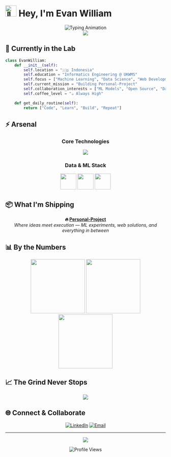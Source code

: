 # <img src="https://raw.githubusercontent.com/Tarikul-Islam-Anik/Animated-Fluent-Emojis/master/Emojis/Hand%20gestures/Waving%20Hand.png" alt="👋" width="35" /> Hey, I'm Evan William

<div align="center">
  <img src="https://readme-typing-svg.herokuapp.com?font=JetBrains+Mono&weight=600&size=28&duration=3000&pause=800&color=00D9FF&center=true&vCenter=true&width=800&height=60&lines=Building+the+Future+with+Code;Python+%7C+ML+%7C+Data+Science;Always+Shipping+%26+Learning+%F0%9F%9A%80" alt="Typing Animation" />
</div>

<div align="center">
  <img src="https://capsule-render.vercel.app/api?type=waving&color=0:E1306C,50:833AB4,100:405DE6&height=100&section=header&text=&fontSize=0" />
</div>

## 🎯 Currently in the Lab

```python
class EvanWilliam:
    def __init__(self):
        self.location = "🇮🇩 Indonesia"
        self.education = "Informatics Engineering @ UKWMS"
        self.focus = ["Machine Learning", "Data Science", "Web Development"]
        self.current_mission = "Building Personal-Project"
        self.collaboration_interests = ["ML Models", "Open Source", "Data Viz"]
        self.coffee_level = "☕ Always High"
    
    def get_daily_routine(self):
        return ["Code", "Learn", "Build", "Repeat"]
```

## ⚡ Arsenal

<div align="center">

### Core Technologies
<img src="https://skillicons.dev/icons?i=python,pytorch,cpp,js,php,html,css,wordpress,mysql&theme=dark" />

### Data & ML Stack  
<img src="https://cdn.jsdelivr.net/gh/devicons/devicon/icons/numpy/numpy-original.svg" width="50" height="50" />
<img src="https://cdn.jsdelivr.net/gh/devicons/devicon/icons/pandas/pandas-original.svg" width="50" height="50" />
<img src="https://upload.wikimedia.org/wikipedia/commons/0/05/Scikit_learn_logo_small.svg" width="50" height="50" />

</div>

## 📦 What I'm Shipping

<div align="center">
  
**🔥 [Personal-Project](https://github.com/evan-william/Personal-Project)**  
*Where ideas meet execution — ML experiments, web solutions, and everything in between*

</div>

## 📊 By the Numbers

<div align="center">
  <img height="170" src="https://github-readme-stats.vercel.app/api?username=evan-william&show_icons=true&theme=tokyonight&hide_border=true&count_private=true&bg_color=0D1117&title_color=00D9FF&icon_color=00D9FF&text_color=FFFFFF" />
  <img height="170" src="https://github-readme-streak-stats.herokuapp.com/?user=evan-william&theme=tokyonight&hide_border=true&background=0D1117&stroke=00D9FF&ring=00D9FF&fire=FF6B6B&currStreakNum=FFFFFF&sideNums=FFFFFF&currStreakLabel=00D9FF&sideLabels=00D9FF&dates=8B949E" />
</div>

<div align="center">
  <img height="170" src="https://github-readme-stats.vercel.app/api/top-langs/?username=evan-william&layout=compact&theme=tokyonight&hide_border=true&bg_color=0D1117&title_color=00D9FF&text_color=FFFFFF&langs_count=8" />
</div>

## 📈 The Grind Never Stops

<div align="center">
  <img src="https://github-readme-activity-graph.vercel.app/graph?username=evan-william&custom_title=Contribution%20Timeline&bg_color=0D1117&color=00D9FF&line=405DE6&point=FFFFFF&area=true&hide_border=true&area_color=405DE6" />
</div>

## 🌐 Connect & Collaborate

<div align="center">
  
[![LinkedIn](https://img.shields.io/badge/LinkedIn-0A66C2?style=for-the-badge&logo=linkedin&logoColor=white&labelColor=0A66C2)](https://www.linkedin.com/in/evanwilliam03/)
[![Email](https://img.shields.io/badge/Email-EA4335?style=for-the-badge&logo=gmail&logoColor=white&labelColor=EA4335)](mailto:evanwilliam303@gmail.com)

</div>

---

<div align="center">
  <img src="https://capsule-render.vercel.app/api?type=waving&color=0:3A86FF,50:8338EC,100:FF006E&height=100&section=footer" />
  
  ![Profile Views](https://komarev.com/ghpvc/?username=evan-william&color=FF006E&style=for-the-badge&label=Views)
</div>
